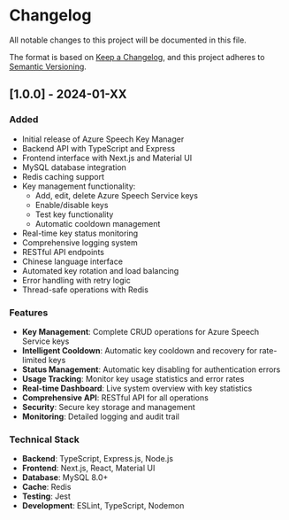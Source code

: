 # Changelog

All notable changes to this project will be documented in this file.

The format is based on [Keep a Changelog](https://keepachangelog.com/en/1.0.0/),
and this project adheres to [Semantic Versioning](https://semver.org/spec/v2.0.0.html).

## [1.0.0] - 2024-01-XX

### Added
- Initial release of Azure Speech Key Manager
- Backend API with TypeScript and Express
- Frontend interface with Next.js and Material UI
- MySQL database integration
- Redis caching support
- Key management functionality:
  - Add, edit, delete Azure Speech Service keys
  - Enable/disable keys
  - Test key functionality
  - Automatic cooldown management
- Real-time key status monitoring
- Comprehensive logging system
- RESTful API endpoints
- Chinese language interface
- Automated key rotation and load balancing
- Error handling with retry logic
- Thread-safe operations with Redis

### Features
- **Key Management**: Complete CRUD operations for Azure Speech Service keys
- **Intelligent Cooldown**: Automatic key cooldown and recovery for rate-limited keys
- **Status Management**: Automatic key disabling for authentication errors
- **Usage Tracking**: Monitor key usage statistics and error rates
- **Real-time Dashboard**: Live system overview with key statistics
- **Comprehensive API**: RESTful API for all operations
- **Security**: Secure key storage and management
- **Monitoring**: Detailed logging and audit trail

### Technical Stack
- **Backend**: TypeScript, Express.js, Node.js
- **Frontend**: Next.js, React, Material UI
- **Database**: MySQL 8.0+
- **Cache**: Redis
- **Testing**: Jest
- **Development**: ESLint, TypeScript, Nodemon
